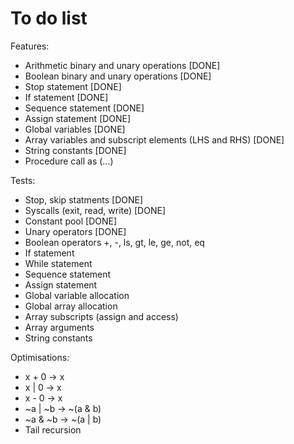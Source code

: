 # To do list

Features:

- Arithmetic binary and unary operations [DONE]
- Boolean binary and unary operations [DONE]
- Stop statement [DONE]
- If statement [DONE]
- Sequence statement [DONE]
- Assign statement [DONE]
- Global variables [DONE]
- Array variables and subscript elements (LHS and RHS) [DONE]
- String constants [DONE]
- Procedure call as <expr>(...)

Tests:

- Stop, skip statments [DONE]
- Syscalls (exit, read, write) [DONE]
- Constant pool [DONE]
- Unary operators [DONE]
- Boolean operators +, -, ls, gt, le, ge, not, eq
- If statement
- While statement
- Sequence statement
- Assign statement
- Global variable allocation
- Global array allocation
- Array subscripts (assign and access)
- Array arguments
- String constants

Optimisations:

- x + 0 -> x
- x | 0 -> x
- x - 0 -> x
- ~a | ~b -> ~(a & b)
- ~a & ~b -> ~(a | b)
- Tail recursion
